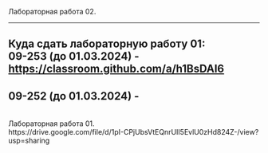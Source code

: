 Лабораторная работа 02. <br>


-------------------------------------------------
Куда сдать лабораторную работу 01:<br>
09-253 (до 01.03.2024) - https://classroom.github.com/a/h1BsDAI6 <br>
-------------------------------------------------
09-252 (до 01.03.2024) -  <br>
-------------------------------------------------

<br>
Лабораторная работа 01. <br>
https://drive.google.com/file/d/1pI-CPjUbsVtEQnrUII5EvlU0zHd824Z-/view?usp=sharing 
